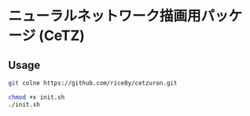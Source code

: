 # ニューラルネットワーク描画用パッケージ (CeTZ)

## Usage

```bash
git colne https://github.com/rice8y/cetzuron.git
```

```bash
chmod +x init.sh
./init.sh
```